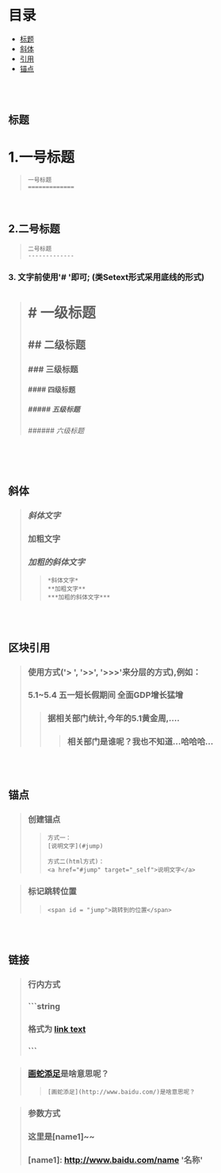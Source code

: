 # 目录
  - [标题](#title)
  - [斜体](#italic)
  - [引用](#reference)
  - [锚点](#anchorPoint)

<br/><br/>

## <span id = "title">**标题**</span>
  1.一号标题
  =============

  > ```string
  > 一号标题
  > =============
  > ```
  </br>

  2.二号标题
  -------------

  > ```string
  > 二号标题
  > -------------
  > ```
  
  ### 3. 文字前使用'# '即可; (类Setext形式采用底线的形式)
  > # # 一级标题
  > ## ## 二级标题
  > ### ### 三级标题 
  > #### #### 四级标题 
  > ##### ##### 五级标题 
  > ###### ###### 六级标题

<br/><br/>

## <span id = "italic">**斜体**</span>
> ### *斜体文字*
> ### **加粗文字**
> ### ***加粗的斜体文字***
>> ```string
>> *斜体文字*
>> **加粗文字**
>> ***加粗的斜体文字***
>> ```

<br/><br/>

## <span id = "reference">**区块引用**</span>
> ### 使用方式('> ', '>>', '>>>'来分层的方式),例如：
> ### 5.1~5.4 五一短长假期间 全面GDP增长猛增
>> ### 据相关部门统计,今年的5.1黄金周,....
>>> ### 相关部门是谁呢？我也不知道...哈哈哈...


<br/><br/>

## <span id = "anchorPoint">**锚点**</span>
> ### 创建锚点
>> ```string 
>> 方式一：
>> [说明文字](#jump)
>> 
>> 方式二(html方式)：
>> <a href="#jump" target="_self">说明文字</a>
>> ``` 

> ### 标记跳转位置
>> ```string 
>> <span id = "jump">跳转到的位置</span>
>> ```

<br/><br/>

## <span id = "anchorPoint">**链接**</span>
> ### 行内方式
> ### ```string 
> ### 格式为 [link text](URL 'title text')
> ### ``` 

> ### [画蛇添足](http://www.baidu.com/)是啥意思呢？
>> ```string 
>> [画蛇添足](http://www.baidu.com/)是啥意思呢？
>> ``` 

> ### 参数方式
> ### 这里是[name1]~~
> ### [name1]: <http://www.baidu.com/name> '名称'
<br/><br/>
